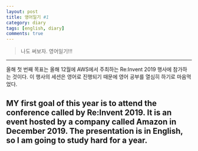 ```yaml
---
layout: post
title: 영어일기 #1
category: diary
tags: [english, diary]
comments: true
---
```


> 나도 써보자. 영어일기!!!

---
올해 첫 번째 목표는 올해 12월에 AWS에서 주최하는 Re:Invent 2019 행사에 참가하는 것이다. 이 행사의 세션은 영어로 진행되기 때문에 영어 공부를 열심히 하기로 마음먹었다.

MY first goal of this year is to attend the conference called by Re:Invent 2019. It is an event hosted by a company called Amazon in December 2019. The presentation is in English, so I am going to study hard for a year.
---